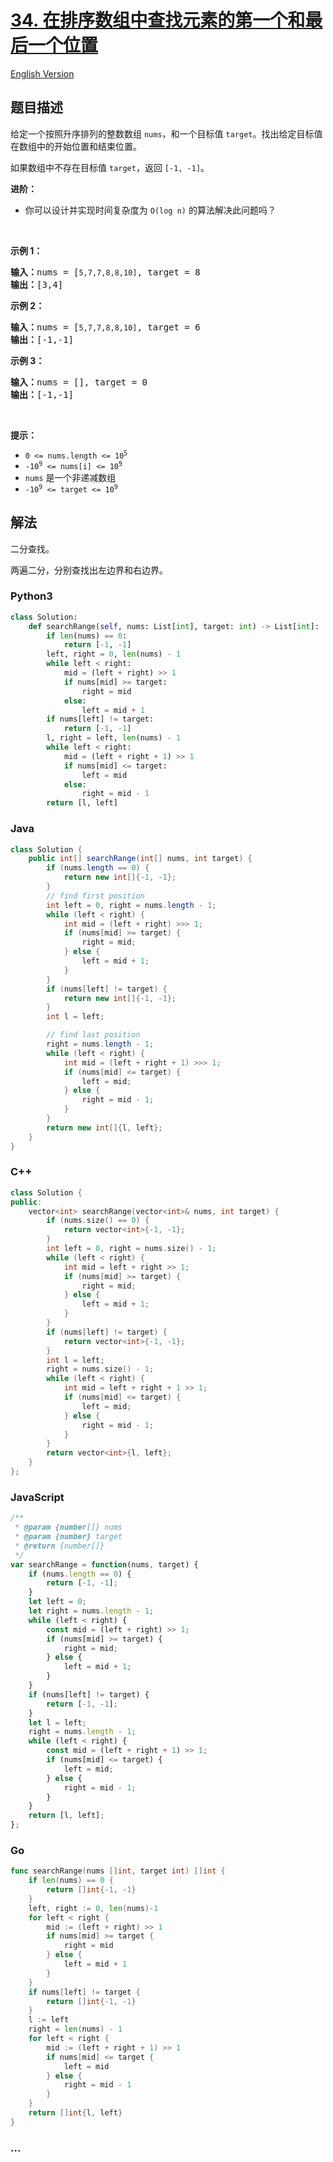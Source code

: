 # [34. 在排序数组中查找元素的第一个和最后一个位置](https://leetcode-cn.com/problems/find-first-and-last-position-of-element-in-sorted-array)

[English Version](https://github.com/yanglr/leetcode-ac/blob/master/assets/0000-0099/0034.Find%20First%20and%20Last%20Position%20of%20Element%20in%20Sorted%20Array/README_EN.md)

## 题目描述

<!-- 这里写题目描述 -->

<p>给定一个按照升序排列的整数数组 <code>nums</code>，和一个目标值 <code>target</code>。找出给定目标值在数组中的开始位置和结束位置。</p>

<p>如果数组中不存在目标值 <code>target</code>，返回 <code>[-1, -1]</code>。</p>

<p><strong>进阶：</strong></p>

<ul>
	<li>你可以设计并实现时间复杂度为 <code>O(log n)</code> 的算法解决此问题吗？</li>
</ul>

<p> </p>

<p><strong>示例 1：</strong></p>

<pre>
<strong>输入：</strong>nums = [<code>5,7,7,8,8,10]</code>, target = 8
<strong>输出：</strong>[3,4]</pre>

<p><strong>示例 2：</strong></p>

<pre>
<strong>输入：</strong>nums = [<code>5,7,7,8,8,10]</code>, target = 6
<strong>输出：</strong>[-1,-1]</pre>

<p><strong>示例 3：</strong></p>

<pre>
<strong>输入：</strong>nums = [], target = 0
<strong>输出：</strong>[-1,-1]</pre>

<p> </p>

<p><strong>提示：</strong></p>

<ul>
	<li><code>0 <= nums.length <= 10<sup>5</sup></code></li>
	<li><code>-10<sup>9</sup> <= nums[i] <= 10<sup>9</sup></code></li>
	<li><code>nums</code> 是一个非递减数组</li>
	<li><code>-10<sup>9</sup> <= target <= 10<sup>9</sup></code></li>
</ul>


## 解法

<!-- 这里可写通用的实现逻辑 -->

二分查找。

两遍二分，分别查找出左边界和右边界。

<!-- tabs:start -->

### **Python3**

<!-- 这里可写当前语言的特殊实现逻辑 -->

```python
class Solution:
    def searchRange(self, nums: List[int], target: int) -> List[int]:
        if len(nums) == 0:
            return [-1, -1]
        left, right = 0, len(nums) - 1
        while left < right:
            mid = (left + right) >> 1
            if nums[mid] >= target:
                right = mid
            else:
                left = mid + 1
        if nums[left] != target:
            return [-1, -1]
        l, right = left, len(nums) - 1
        while left < right:
            mid = (left + right + 1) >> 1
            if nums[mid] <= target:
                left = mid
            else:
                right = mid - 1
        return [l, left]
```

### **Java**

<!-- 这里可写当前语言的特殊实现逻辑 -->

```java
class Solution {
    public int[] searchRange(int[] nums, int target) {
        if (nums.length == 0) {
            return new int[]{-1, -1};
        }
        // find first position
        int left = 0, right = nums.length - 1;
        while (left < right) {
            int mid = (left + right) >>> 1;
            if (nums[mid] >= target) {
                right = mid;
            } else {
                left = mid + 1;
            }
        }
        if (nums[left] != target) {
            return new int[]{-1, -1};
        }
        int l = left;

        // find last position
        right = nums.length - 1;
        while (left < right) {
            int mid = (left + right + 1) >>> 1;
            if (nums[mid] <= target) {
                left = mid;
            } else {
                right = mid - 1;
            }
        }
        return new int[]{l, left};
    }
}
```

### **C++**

```cpp
class Solution {
public:
    vector<int> searchRange(vector<int>& nums, int target) {
        if (nums.size() == 0) {
            return vector<int>{-1, -1};
        }
        int left = 0, right = nums.size() - 1;
        while (left < right) {
            int mid = left + right >> 1;
            if (nums[mid] >= target) {
                right = mid;
            } else {
                left = mid + 1;
            }
        }
        if (nums[left] != target) {
            return vector<int>{-1, -1};
        }
        int l = left;
        right = nums.size() - 1;
        while (left < right) {
            int mid = left + right + 1 >> 1;
            if (nums[mid] <= target) {
                left = mid;
            } else {
                right = mid - 1;
            }
        }
        return vector<int>{l, left};
    }
};
```

### **JavaScript**

```js
/**
 * @param {number[]} nums
 * @param {number} target
 * @return {number[]}
 */
var searchRange = function(nums, target) {
    if (nums.length == 0) {
        return [-1, -1];
    }
    let left = 0;
    let right = nums.length - 1;
    while (left < right) {
        const mid = (left + right) >> 1;
        if (nums[mid] >= target) {
            right = mid;
        } else {
            left = mid + 1;
        }
    }
    if (nums[left] != target) {
        return [-1, -1];
    }
    let l = left;
    right = nums.length - 1;
    while (left < right) {
        const mid = (left + right + 1) >> 1;
        if (nums[mid] <= target) {
            left = mid;
        } else {
            right = mid - 1;
        }
    }
    return [l, left];
};
```

### **Go**

```go
func searchRange(nums []int, target int) []int {
	if len(nums) == 0 {
		return []int{-1, -1}
	}
	left, right := 0, len(nums)-1
	for left < right {
		mid := (left + right) >> 1
		if nums[mid] >= target {
			right = mid
		} else {
			left = mid + 1
		}
	}
	if nums[left] != target {
		return []int{-1, -1}
	}
	l := left
	right = len(nums) - 1
	for left < right {
		mid := (left + right + 1) >> 1
		if nums[mid] <= target {
			left = mid
		} else {
			right = mid - 1
		}
	}
	return []int{l, left}
}
```

### **...**

```

```

<!-- tabs:end -->
